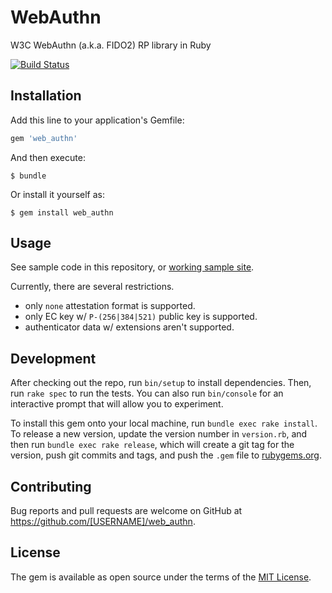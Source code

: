 # WebAuthn

W3C WebAuthn (a.k.a. FIDO2) RP library in Ruby

[![Build Status](https://secure.travis-ci.org/nov/web_authn.png)](http://travis-ci.org/nov/web_authn)

## Installation

Add this line to your application's Gemfile:

```ruby
gem 'web_authn'
```

And then execute:

    $ bundle

Or install it yourself as:

    $ gem install web_authn

## Usage

See sample code in this repository, or [working sample site](https://web-authn.herokuapp.com/).

Currently, there are several restrictions.
* only `none` attestation format is supported.
* only EC key w/ `P-(256|384|521)` public key is supported.
* authenticator data w/ extensions aren't supported.

## Development

After checking out the repo, run `bin/setup` to install dependencies. Then, run `rake spec` to run the tests. You can also run `bin/console` for an interactive prompt that will allow you to experiment.

To install this gem onto your local machine, run `bundle exec rake install`. To release a new version, update the version number in `version.rb`, and then run `bundle exec rake release`, which will create a git tag for the version, push git commits and tags, and push the `.gem` file to [rubygems.org](https://rubygems.org).

## Contributing

Bug reports and pull requests are welcome on GitHub at https://github.com/[USERNAME]/web_authn.

## License

The gem is available as open source under the terms of the [MIT License](https://opensource.org/licenses/MIT).
